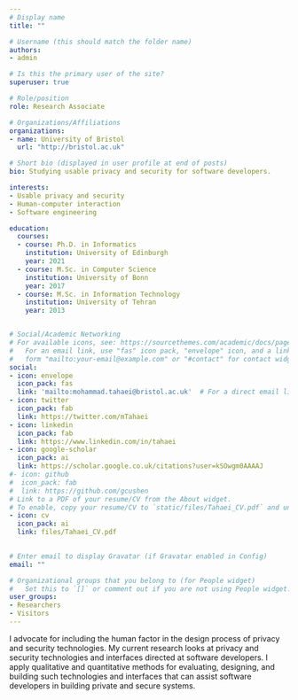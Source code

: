 ```yaml
---
# Display name
title: ""

# Username (this should match the folder name)
authors:
- admin

# Is this the primary user of the site?
superuser: true

# Role/position
role: Research Associate

# Organizations/Affiliations
organizations:
- name: University of Bristol
  url: "http://bristol.ac.uk"

# Short bio (displayed in user profile at end of posts)
bio: Studying usable privacy and security for software developers.

interests:
- Usable privacy and security
- Human-computer interaction
- Software engineering

education:
  courses:
  - course: Ph.D. in Informatics
    institution: University of Edinburgh
    year: 2021
  - course: M.Sc. in Computer Science
    institution: University of Bonn
    year: 2017
  - course: M.Sc. in Information Technology
    institution: University of Tehran
    year: 2013


# Social/Academic Networking
# For available icons, see: https://sourcethemes.com/academic/docs/page-builder/#icons
#   For an email link, use "fas" icon pack, "envelope" icon, and a link in the
#   form "mailto:your-email@example.com" or "#contact" for contact widget.
social:
- icon: envelope
  icon_pack: fas
  link: 'mailto:mohammad.tahaei@bristol.ac.uk'  # For a direct email link, use "mailto:mohammad.tahaei@bristol.ac.uk".
- icon: twitter
  icon_pack: fab
  link: https://twitter.com/mTahaei
- icon: linkedin
  icon_pack: fab
  link: https://www.linkedin.com/in/tahaei
- icon: google-scholar
  icon_pack: ai
  link: https://scholar.google.co.uk/citations?user=kSOwgm0AAAAJ
#- icon: github
#  icon_pack: fab
#  link: https://github.com/gcushen
# Link to a PDF of your resume/CV from the About widget.
# To enable, copy your resume/CV to `static/files/Tahaei_CV.pdf` and uncomment the lines below.
- icon: cv
  icon_pack: ai
  link: files/Tahaei_CV.pdf
 

# Enter email to display Gravatar (if Gravatar enabled in Config)
email: ""

# Organizational groups that you belong to (for People widget)
#   Set this to `[]` or comment out if you are not using People widget.
user_groups:
- Researchers
- Visitors
---
```


I advocate for including the human factor in the design process of privacy and security technologies. My current research looks at privacy and security technologies and interfaces directed at software developers. I apply qualitative and quantitative methods for evaluating, designing, and building such technologies and interfaces that can assist software developers in building private and secure systems. 
